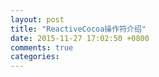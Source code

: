 ```yaml
---
layout: post
title: "ReactiveCocoa操作符介绍"
date: 2015-11-27 17:02:50 +0800
comments: true
categories: 
---
```

